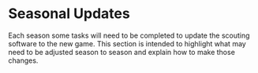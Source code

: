 # Seasonal Updates

Each season some tasks will need to be completed to update the scouting software to the new game. This section is intended to highlight what may need to be adjusted season to season and explain how to make those changes. 